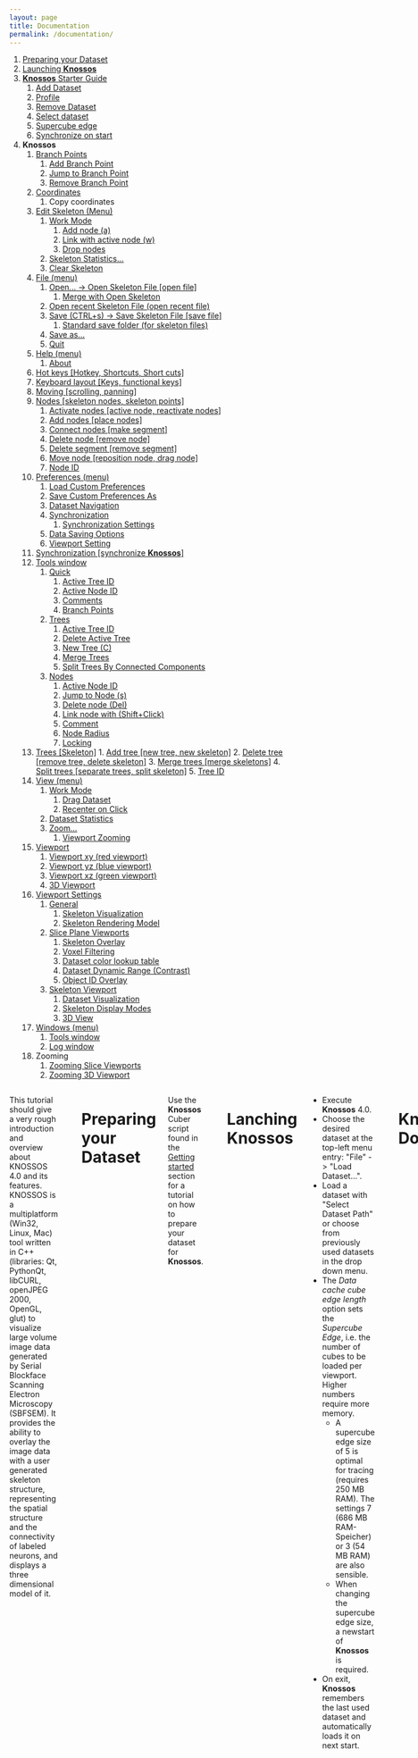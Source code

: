 ```yaml
---
layout: page
title: Documentation
permalink: /documentation/
---
```

<div class="row">
<aside class="three columns sidebar">

1.  [Preparing your Dataset](#preparing-your-dataset)
2.  [Launching **Knossos**](#knossos-installation)
3.  [**Knossos** Starter Guide]()
    1.  [Add Dataset]()
    2.  [Profile]()
    3.  [Remove Dataset]()
    4.  [Select dataset]()
    5.  [Supercube edge]()
    6.  [Synchronize on start]()
4.  **Knossos**
    1.  [Branch Points]()
        1.  [Add Branch Point]()
        2.  [Jump to Branch Point]()
        3.  [Remove Branch Point]()
    2.  [Coordinates]()
        1.  Copy coordinates
    3.  [Edit Skeleton (Menu)]()
        1.  [Work Mode]()
            1.  [Add node (a)]()
            2.  [Link with active node (w)]()
            3.  [Drop nodes]()
        2.  [Skeleton Statistics...]()
        3.  [Clear Skeleton]()
    4.  [File (menu)]()
        1.  [Open... -> Open Skeleton File [open file]]()
            1.  [Merge with Open Skeleton]()
        2.  [Open recent Skeleton File (open recent file)]()
        3.  [Save (CTRL+s) -> Save Skeleton File [save file]]()
            1.  [Standard save folder (for skeleton files)]()
        4.  [Save as...]()
        5.  [Quit]()
    5.  [Help (menu)]()
        1.  [About]()
    6.  [Hot keys [Hotkey, Shortcuts, Short cuts]]()
    7.  [Keyboard layout [Keys, functional keys]]()
    8.  [Moving [scrolling, panning]]()
    9.  [Nodes [skeleton nodes, skeleton points]]()
        1.  [Activate nodes [active node, reactivate nodes]]()
        2.  [Add nodes [place nodes]]()
        3.  [Connect nodes [make segment]]()
        4.  [Delete node [remove node]]()
        5.  [Delete segment [remove segment]]()
        6.  [Move node [reposition node, drag node]]()
        7.  [Node ID]()
    10. [Preferences (menu)]()
        1.  [Load Custom Preferences]()
        2.  [Save Custom Preferences As]()
        3.  [Dataset Navigation]()
        4.  [Synchronization]()
            1.  [Synchronization Settings]()
        5.  [Data Saving Options]()
        6.  [Viewport Setting]()
    11. [Synchronization [synchronize **Knossos**]]()
    12. [Tools window]()
        1.  [Quick]()
            1.  [Active Tree ID]()
            2.  [Active Node ID]()
            3.  [Comments]()
            4.  [Branch Points]()
        2.  [Trees]()
            1.  [Active Tree ID]()
            2.  [Delete Active Tree]()
            3.  [New Tree (C)]()
            4.  [Merge Trees]()
            5.  [Split Trees By Connected Components]()
        3.  [Nodes]()
            1.  [Active Node ID]()
            2.  [Jump to Node (s)]()
            3.  [Delete node (Del)]()
            4.  [Link node with (Shift+Click)]()
            5.  [Comment]()
            6.  [Node Radius]()
            7.  [Locking]()
    13.  [Trees [Skeleton]]()
        1.  [Add tree [new tree, new skeleton]]()
        2.  [Delete tree [remove tree, delete skeleton]]()
        3.  [Merge trees [merge skeletons]]()
        4.  [Split trees [separate trees, split skeleton]]()
        5.  [Tree ID]()
    14. [View (menu)]()
        1.  [Work Mode]()
            1. [Drag Dataset]()
            2. [Recenter on Click]()
        2.  [Dataset Statistics]()
        3.  [Zoom...]()
            1.  [Viewport Zooming]()
    15. [Viewport]()
        1.  [Viewport xy (red viewport)]()
        2.  [Viewport yz (blue viewport)]()
        3.  [Viewport xz (green viewport)]()
        4.  [3D Viewport]()
    16. [Viewport Settings]()
        1.  [General]()
            1.  [Skeleton Visualization]()
            2.  [Skeleton Rendering Model]()
        2.  [Slice Plane Viewports]()
            1.  [Skeleton Overlay]()
            2.  [Voxel Filtering]()
            3.  [Dataset color lookup table]()
            4.  [Dataset Dynamic Range (Contrast)]()
            5.  [Object ID Overlay]()
        3.  [Skeleton Viewport]()
            1.  [Dataset Visualization]()
            2.  [Skeleton Display Modes]()
            3.  [3D View]()
    17. [Windows (menu)]()
        1.  [Tools window]()
        2.  [Log window]()
    18. Zooming
        1.  [Zooming Slice Viewports]()
        2.  [Zooming 3D Viewport]()
</aside>


<div class="nine columns">


This tutorial should give a very rough introduction and overview about KNOSSOS 4.0 and its features. KNOSSOS is a multiplatform (Win32, Linux, Mac) tool written in C++ (libraries: Qt, PythonQt, libCURL, openJPEG 2000, OpenGL, glut) to visualize large volume image data generated by Serial Blockface Scanning Electron Microscopy (SBFSEM). It provides the ability to overlay the image data with a user generated skeleton structure, representing the spatial structure and the connectivity of labeled neurons, and displays a three dimensional model of it.

* * *



Preparing your Dataset
======================
Use the **Knossos** Cuber script found in the [Getting started]() section for a tutorial on how to prepare your dataset for **Knossos**.

* * *

Lanching **Knossos**
====================

*   Execute **Knossos** 4.0.
*   Choose the desired dataset at the top-left menu entry: "File" -> "Load Dataset...".
*   Load a dataset with "Select Dataset Path" or choose from previously used datasets in the drop down menu.
*   The *Data cache cube edge length* option sets the *Supercube Edge*, i.e. the number of cubes to be loaded per viewport. Higher numbers require more memory.
    *   A supercube edge size of 5 is optimal for tracing (requires 250 MB RAM). The settings 7 (686 MB RAM-Speicher) or 3 (54 MB RAM) are also sensible.
    *   When changing the supercube edge size, a newstart of **Knossos** is required.
*   On exit, **Knossos** remembers the last used dataset and automatically loads it on next start.

* * *

**Knossos** Main Documentation
==============================

Branch Points
-------------

*   Branch points help you to relocate important nodes in your skeleton.
    *   Mainly this feature is used to find a location where the cell divides into two branches. Because you can only follow one branch, you have to find the other later on to trace it.
    *   Branch points are stacked. This means that new branch points will be stacked onto the old ones in the branch point file and when you jump to them you first come to the newer branch points and afterwards to the older ones.


### Add branch point

*   You can make a node a branch point by simply pressing B on your keyboard when the node is activated. The color of the node turns blue.
*   Another possibility is to hold down CTRL while clicking with your right mouse button onto a new position. A node will be added which is simultaneously marked as branch point. This node does not automatically become active (in comparison to normal node placing)


### Jump to branch point

*   Press J on your keyboard to jump to the last made branch point. The marking as a branch point is automatically removed. If you want to keep it, press again B on your keyboard.
*   Another possibility is to click on *Pop and (J)ump* in the annotation window. See [Branch Point(annotation window)]() for further information.


### Remove Branch Point

*   A branch point is removed at the time you jump to it.

* * *

Coordinates
-----------

*   In the upper left section of **Knossos**, you can enter the x-,y-,z-coordinates of a location you want to move to, e.g. to find the seedpoint of your tracing.
*   Simply type in the coordinates each one in the corresponding coordinate field, or simply copy your coordinates from the excel file (separated by blanks, e.g. 100 100 100) and click on the Paste button left from the coordinate fields or press V on your keyboard while holding down CTRL.


### Copy coordinates

*   If you want to extract the coordinates of your current location, click on the *Copy*-Button left from the coordinate fields. The coordinates will be copied to your clipboard, separated with blanks.

* * *

Edit Skeleton (menu)
--------------------

### Work Mode
*   Here you can choose between different types of placing a node.

### Add node (a)
*   This work mode does not connect the first node you place with any previously active node. Further placed nodes will be connected as usual. Pressing "a" on your keyboard will do the same.

### Link with active node (w)
*   This is the normal work mode, where each new placed node will be connected to the previously active node (and becomes the next active node).

### Drop nodes
*   This work mode simply places single nodes without connecting them. This is a special work mode which you do only need if you want to drop "node clouds" e.g. for glia cells.

### Skeleton Statistics...
*   This feature is not yet implemented.


### Clear Skeleton
*   This menu item will clear the whole cube from any skeleton you traced/loaded. You will be asked by a dialog if you really want to do this.

* * *

Skeleton File (menu)
--------------------

### Open... -> Open Skeleton File [open file]

*   Under "Skeleton File" -> "Open..." a window opens where you can choose a skeleton file from your computer to be loaded into **Knossos**.
    *   Browse through your folders and choose a file. Then click on "Open"
*   Alternatively, simply drag and drop a skeleton file from your computer onto **Knossos**, to load it.
*   A dialog will appear to ask you if the current skeleton should be overriden by the new one or if they should be merged together.
    *   Note: The two skeletons will have the same tree IDs! If you want to give them different IDs again, see here.

### Open recent Skeleton File (Recent File(s))

*   This menu item will show you a list of recently loaded skeleton files (with the directory where they lie).

### Save (CTRL+s) -> Save Skeleton File [save file]

*   Here you can save your current skeletons on your computer. Pressing s on your keyboard while holding down CTRL will do the same.

### Standard save folder (for skeleton files)

*   If you haven't saved a file yet using [Save As...]() the file will be stored in the *skeletonFiles* folder of your **Knossos** installation directory using as file name a combination of the date and time when you started **Knossos** to do tracing.
*   If you have already stored a file in a specific folder and used a file name without ".000.nml" at the end, **Knossos** will save a new file in this folder using the previous file name and adding ".000.nml". If the file name already contains ".000.nml", **Knossos** will name the subsequent saved files ".001.nml", ".002.nml" and so on, given that you did not turn off the option *Auto Increment Filename* (for further information see [Data Saving Options]()

### Save As...

*   To specify the file name and the folder for your skeleton file, choose this menu item.
    *   A window will open where you can browse to the desired folder and save the file under the name given in the field *Filename:*.

### Quit

*   This menu item will quit **Knossos**.

* * *


Help (Menu)
----------

### About

*   This menu item opens a window containing some developer information about **Knossos**.

### Documentation

*    Here you can find this documentation
*    When clicking on the question marks in the various widgets, corresponding parts of this documentation will open to give you a fast explanation of the widget.

* * *


Shortcuts
---------

*   There are some key combinations which might help you to be faster on **Knossos**:
    *   SHIFT + Arrow keys: Moves dataset 10 planes into the corresponding direction instead of 1. For faster scrolling.
    *   SHIFT + F / D: Moves dataset 10 planes forwards / backwards. For faster perpendicular scrolling.
    *   CTRL + S: Saves your skeleton in the same way as the autosaving feature does (auto increment number). See [Save file]().
    *   CTRL + V: If you have copied the coordinates into clipboard you can use this to quickly paste them into **Knossos** and jump to that location. See [Paste coordinates]().
    *   CTRL + mouse wheel: Zoom in and out of the three orthogonal viewports. In the skeleton viewport you don't need to hold CTRL
    *   SHIFT + mouse wheel: Changes the node radius of the active node. See [Node Radius]() for further information.
    *   SHIFT + left mouse button click on node: Activate node
    *   CTRL + right mouse button click in slice viewport: Add a node which is simultaneously marked as a branchpoint (but does not become an active node).
    *   SHIFT + middle mouse button click on a node: Delete segment between the active and the clicked node. See [Delete segment]().
    *   CTRL + middle mouse button click on a node: Add segment between the active and the clicked node. See [Connect nodes]().


All Available Shortcuts
-----------------------

### Application Shortcuts

| Shortcut | Action
|:-:|:-
| CTRL + O | Load skeleton from file
| CTRL + S | Save skeleton
| CTRL + C | Copy current coordinates
| CTRL + V | Paste coordinates
| CTRL + H | Open this documentation
| CTRL + Q<br>(equal to ALT + F4) | Close **Knossos**



### Tree Shortcuts

| Shortcut | Action
|:-:|:-
| C | Create a new tree
| Z/Shift + Z | Move to next/previous tree (by tree ID)
| X/Shift + X | Move to next/previous node (by node ID)


### Node Shortcuts

| Shortcut | Action
|:-:|:-
| S | Jump to active node
| DEL | Delete active node
| B | Mark active node as branch node
| J | Jump to last branch node
| Shift + left click on node | Mark clicked node as active node
| CTRL + left click on node | Select node for an operation
| CTRL + left mouse drag | Pull selection square to select multiple nodes
| ALT + left click on node<br>(equal to SHIFT + mouse wheel click on node) | Add/delete segment between clicked node and active node
| Mouse wheel hold and drag on node | Move node to new position
| A | Change to work mode "Add node"
| W | Change to work mode "Link node"
| N/P | Jump to next/previous comment node
| F1-F5 | Custom comment shortcuts



### Viewport Shortcuts

| Shortcut | Action
|:-:|:-
| Left/Right arrow key | Jump [Jump Frames] steps left/right in active viewport<br>(Jump Frames can be defined at "Preferences">"Dataset Navigation")
| SHIFT + Left/Right arrow key | Jump 10 steps left/right in active viewport
| Up/Down arrow key | Jump [Jump Frames] steps up/down in active viewport
| SHIFT + Up/Down arrow key | Jump 10 steps up/down in active viewport
| F/D<br>(equal to mouse wheel forward/backward) | Jump [Jump Frames] steps forward/backward in active viewport<br>(Jump Frames can be defined at "Preferences">"Dataset Navigation")
| SHIFT + F/D | Jump 10 steps forward/backward in active viewport
| R/E | Move [Walk Frames] steps forward/backward in active viewport<br>(Walk Frames can be defined at "Preferences">"Dataset Navigation")
| SHIFT + R/E | Move 10 steps forward/backward in active viewport
| I/O in orthogonal viewports<br>(equal to CTRL + mouse scroll) | Zoom in and out of orthogonal viewports
| CTRL + ALT + left mouse drag | drag viewport<br>(restore original position by clicking on "reset viewports" in the tool bar)
| 3 | Toggle viewport crosshairs

* * *


Moving [scrolling, panning]
---------------------------

*   There are many ways in **Knossos** to move through the dataset. They are listed here in priority order:
    *   You can use your left mouse button to either drag the dataset by clicking and pulling in one direction, or to recenter the view on the position you clicked (depending on the [Work Mode]() you chose)
    *   Use the arrow keys on your keyboard to move into the corresponding direction (depending on which slice viewport your mouse cursor is currently positioned).
        *   Using the arrow keys while holding down SHIFT will move 10 planes.
    *   Use your mouse wheels to move perpendicularly to the viewport where your mouse cursor is currently positioned.
    *   Using D and F on your keyboard will also move the dataset perpendicularly [Jump Frames] planes, [Jump Frames] can be defined under "Preferences" --> "Navigation Settings".
        *   Using F/D while holding down SHIFT will perpendicularly move 10 planes.
    *   Placing a node using your right mouse button will recenter the view on the node. (Adding one using CTRL + right mouse button won't do so).
    *   You can jump to the currently active node using S on your keyboard. See [here]() for further information.
    *   By entering a coordinate in the upper left coordinate fields you can jump to a desired location. See [here]() for further information.
    *   You can jump to a node previously marked as a branch point using J on your keyboard or using your [annotation window]().
    *   You can search for nodes with comments using N and P on your keyboard or your [Annotation window]().
        *   There you can also search for a specific comment by typing it into the field *Search node*.

* * *


Nodes [skeleton nodes, skeleton points]
---------------------------------------

### Activate nodes [active node, reactivate nodes]

*   The currently active node is highlighted by its node ID which is shown right near to the node.
*   New placed nodes will be connected to the currently active node, given that the option [Link with active node]() is enabled (default).
*   Furthermore, several functions such as [Delete node](), [Connect nodes/Make segment](), [Delete segment]() and [Branchpoint]() are related to the currently active node.
*   You activate a node by clicking on it with your left mouse button while simultaneously having the SHIFT key on your keyboard pressed.
    *   Another possibility is to choose the desired node ID in the Annotation window.

### Add nodes [place nodes]

*   You place a node by clicking with the right mouse button into one of the slice viewports.
    *   The first node of a skeleton is always marked blue and gets the comment "First Node" automatically.
    *   Furthermore, the program centers the viewport on the node you have just placed.
    *   Further nodes you place will be automatically connected with the previously placed (or activated) node, given that the option Link with active node is enabled (default).

### Connect nodes [make segment]

*   You can connect two nodes with each other by activating one of the two nodes and clicking on the other one with the middle mouse button while simultaneously holding down the CTRL key on your keyboard.
    *   This is helpful, e.g. if you separated two skeleton parts by accident and you want to connect them again.
    *   Another way is to select both nodes in the Annotation window's Tree View and link them by the right-click menu entry "(Un)link nodes". Repeating this unlinks the nodes again.

### Delete segment [remove segment]

*   You can delete the connection (segment) between two nodes by activating one of them and clicking on the other with your middle mouse button while holding down the SHIFT key on your keyboard.
    *   This is helpful if you want to separate two parts of your skeleton (to delete one of them or to make two trees according to [Split Trees]())

### Delete node [remove node]

*   You can delete a node by selecting it (CTRL+left click) and pressing DEL on your keyboard.
    *   Another way is to use the Tree View of the Annotation window: [Tree View]())

### Move node [reposition node, drag node]

*   If you want to move a node (e.g. to bring it to the center of the cell), simply click on the node with the middle mouse button and drag it to another position. The node does not have to be your active node. You can also enter the desired coordinates for the node in the Tree View of the Annotation Widget.

### Select nodes [operate on multiple nodes]

*   Sometimes you want to perform actions on multiple nodes, e.g. delete many nodes at once. You do this by selecting nodes in the viewport: CTRL+left-click on a node selects it. CTRL + left mouse drag in the viewport pulls a selection square that selects all nodes within.
*   CTRL + leftclick a selected node to unselect it, or press ESC to undo the entire node selection.
*   Press DEL to delete all selected nodes.
*   The selected nodes are highlighted in green in both the viewports and the Tree View of the Annotation Window. Right-clicking on the node list in the Tree View opens a context menu where you can perform many operations on the selected nodes (see [here]()).
*   If you have exactly one node selected, it becomes the active node. I.e. the next placed node will be connected to this one.
*   Also, when you place a new node, it becomes the next active node, so that the tracing can be continued.
*   *If no nodes are selected, the last annotated or edited node is automatically selected and made active.*

### Node ID

*   The Node ID of each node is unique among all skeletons traced/loaded in the dataset. Each new added node gets a new ID, starting from 1. This enables you to relocate each node.

* * *


Preferences (Menu)
------------------

### Load Custom Preferences

*   Here, you can load your previously saved custom GUI preferences. A window will open and you are asked for the location of the settings-file.
*   Custom preferences contain your last used file and folder, the position of your windows, the size of **Knossos**, the look of your viewports etc.

### Save Custom Preferences As

*   Here, you can save your current custom GUI preferences. A window will open and you are asked where to save the settings-file containing your preferences.
*   The settings-file contains your last used file and folder, the position of your windows, the size of **Knossos**, the look of your viewports etc.

### Dataset Navigation

*   This will open an additional window, where you can change settings about how fast to navigate through the stack.
*   *Movement Speed* changes the speed of moving through the stack when using your arrow keys on the keyboard. The higher the value, the faster you are moving.
*   *Jump Frames* represents the amount of planes which will be moved when pressing once on your arrow keys or D/F. For example, a value of 100 will jump 100 planes into the direction according to your arrow key.
*   Remember, these two settings will only change the way of moving with your arrow keys and D/F.
*   *Recentering Time [ms]* sets the time it takes for the viewport to move from the current center position to the position you chose with your left mouse button. Remember, this will only work if you chose "Recenter on Click" as your preferred work mode (see [1]).

### Data Saving Options

*   Here you can change the way of automatically saving your proceedings.
*   Enabling the option *Auto-Saving* will save your skeletons on a time interval according to the field *Saving Interval [min]*.
    *   By default your data will be saved automatically every 5 minutes. You can change this by typing in another positive value.
*   The option *Auto Increment Filename* is enabled by default and will automatically increase the number "###.nml" in the filename at every saving step. Deactivating this will overwrite the saved files at every saving step.

### Viewport Setting

*   See chapter [Viewport Settings]().

* * *



Annotation Window
-----------------

*   Under "Windows" --> "Annotation Window" you can open an important, additional window with many features.

*   At the bottom of the window the *Total Tree Count* and *Total Node Count* show you the number of trees and nodes in the skeleton. *Currently listed Nodes* shows you how many nodes are now listed in the "Tree View" of the Annotation Window(see below).


### The Tree View

The Tree View is the first Tab in the Annotation Window. It is separated into a section to list trees and a section to list nodes. Here you have an overview of your whole annotation process and you can do several skeleton changing operations.

![**Knossos** annotation window]()

#### The Tree section

*   Search for trees containing the comment substring entered in the search bar at the top. Check the "RegEx" checkbox to enable a search with a regular expression.
*   The list displays all trees with their ID, their color for easy identification and their comment. The active tree is always listed in the first row, separated from the rest.
*   Double-clicking a tree in the list makes it the active tree.
*   Double click the color of a tree, to change it. And change the comment by writing it into the comment field.
*   Select a list entry like in any common table by clicking on it. Select multiple entries in a row by SHIFT+clicking. Select multiple entries not in a row by CTRL+clicking.
*   Perform operations on selected trees by opening the context menu on them with a right click. The context menu includes:
    *   Set as active tree (needs exactly one selected tree)
    *   Move selected node(s) to this tree (needs exactly one selected tree and at least one selected node)
    *   Merge trees (needs exactly two selected trees, see [Merge Trees]())
    *   Set comment for trees (sets the same comment for all selected trees)
    *   Restore default color (restores the selected trees' colors to default colors)
    *   Delete tree(s) (pressing DEL achieves the same. Deletes all selected trees and their nodes, a confirmation request will show up)


#### Merge Trees

*   With the *Merge Trees* function you can give two trees the same ID, they effectively become components of the same tree.


#### The Node section

*   Search for nodes containing the comment substring entered in the search bar at the top. Check the "RegEx" checkbox to enable a search with a regular expression.
*   Filter the displayed nodes after following criteria:
    *   nodes of selected trees (shows only the nodes of trees currently selected in the tree list)
    *   selected nodes (shows only nodes that are selected either by the list or in the viewport with CTRL+leftclick on node)
    *   "... with branch mark", "... with comments" are optional filters.
    *   The "Displayed Nodes" drop down restricts the number of displayed nodes to ensure a good performance. If you cannot find a node in the list, because it exceeds the number of displayed nodes, use the filtering mechanisms to find it. If more than several thousand nodes are shown in the list, **Knossos** will run slower.
*   The list displays all nodes with their ID, their radius, position and comment. The active node is always listed in the first row, separated from the rest.
*   Double-clicking a node in the list makes it the active node.
*   Directly edit a node's property by writing into its property fields.
*   Select a list entry like in any common table by clicking on it. Select multiple entries in a row by SHIFT+clicking. Select multiple entries not in a row by CTRL+clicking.
*   Perform operations on selected nodes by opening the context menu on them with a right click. The context menu includes:
    *   Split component from tree (splits the component containing this node from the tree, see [Split Component from tree]())
    *   (Un)link nodes (select two nodes, to add or remove a link between them)
    *   Set comment for nodes (sets the same comment for all selected nodes)
    *   Set radius for nodes (sets the same radius for all selected nodes)
    *   Delete node(s) (pressing DEL achieves the same. deletes all selected nodes, a confirmation request will show up)
*   Move selected nodes from one tree to another by dragging and dropping them onto a tree in the tree list.


#### Split Component from Tree

*   Choosing *Split Component From Tree* checks if the tree with selected node consists of at least two separate components (i.e. one group of nodes is not connected with another group of nodes). If this is the case, then the component with the selected node will become a new tree with an individual (new) ID. For example, this feature can be used if you traced a very long branch and afterwards you recognize that this branch does not belong to your cell. It is easier to delete the first segment at the branchpoint, split the two trees with this function and delete the branch tree, than deleting every single node of the branch.


### Commands

In the Commands section, several important functions are accessable.


#### Active Tree ID

*   This shows you the currently active tree ID. This is the tree which is also highlighted in red in all viewports. You can switch to another tree by typing in or toggling to another ID. Using Z/SHIFT+Z will do the same.


#### Active Node ID

*   This shows you the currently active node ID. You can switch to another node by typing in or toggling to another ID. Using X/SHIFT+X will do the same.


#### Branch Points

*   *Nodes on Stack* shows how many branchpoints have been placed yet.
*   Clicking on *Push (B)ranch Node* will transform the currently active node into a branchpoint. Pressing B on your keyboard will do the same.
*   Clicking on *Pop &amp; (J)ump* will lead you to the last placed branchpoint which simultaneously becomes a normal node again. Pressing J on your keyboard will do the same.
*   Note: The first node of a tree you begin to trace is always automatically transformed into a branchpoint.


#### Node Radius

*   Here you can change the radius of the node. This is normally not necessary, except for *Volume Tracing* jobs.
*   You can change the default node radius (when new nodes are placed) by typing in another value in the field *Default Node Radius* or by clicking on *Use Last Radius as Default* to use the last entered radius.


#### Locking

*   The Locking feature helps, if the task is to trace a cell only in a defined volume. Locking to a Node will prevent you from placing nodes outside the defined radius.
*   You can set the desired locking radius in the field *Locking Radius*. The unit is in voxels ("planes").
*   Clicking on *Enable comment locking* will activate the radius locking as soon as a node having the comment according to the text in the field below *Lock to Nodes With Comment* is searched using the comment search feature.
*   Another possibility is to *Lock to Active Node*. By clicking on this button you are only able to place nodes in the defined radius around the currently active node.
*   Clicking on *Disable Locking* will disable the current lock.

* * *


Trees [Skeleton]
----------------

### Add tree [new tree, new skeleton]

*   This feature helps you, if you have to trace more than one skeleton at the same time (e.g. tracing task "dense skeletonization").
*   You can start with a new tree by pressing C on your keyboard. The next node you place will start the new tree. This tree has also a new tree ID.
    *   There is also the possibilty to click on *New Tree (C)* in the Annotation window under "Commands".


### Delete tree [remove tree, delete skeleton]

*   You can delete a whole tree by selecting it by selecting it in the Annotation window's Tree view, see [Tree View]().


### Merge trees [merge skeletons]

*   With the Merge Trees function you can give two trees the same ID.
*   This can be done in the Annotation window's Tree View. For further information [Tree View]().


### Split trees [separate trees, split skeleton]

*   There might be a case where you want to split a tree into two trees, e.g. if you traced a long branch and you recognize afterwards that it did not belong to your skeleton.
*   To do this, you need to separate both trees by deleting the node next to the branch point or by deleting the first segment of the branch (see [Delete segment]()).
    *   Afterwards select a node in one of the tree's components in the Annotation window's tree view and click on "Split component from tree" in the right-click menu entry. (see [Split Trees]()).
    *   Then you can delete the whole branch at once (see [Delete skeleton]()).

### Tree ID

*   The tree ID of a skeleton is normally unique among all skeletons traced/loaded in the dataset. Each new added tree gets a new ID and color.
*   To see the ID of the current active tree, see [Active Tree ID]()

* * *


Navigation (menu)
-----------------

### Work Mode

*   Here you can change the way of moving through the stacks with your left mouse button. Choose the one which is more pleasant to you.


### Drag Dataset

*   If you choose this option, you can move the stack by clicking (and holding) with your left mouse button on a slice viewport and dragging it into the desired direction.


### Recenter on Click

*   If you choose this option, you can move the stack with your mouse by clicking on a location in the slice viewports with your left mouse button. The view recenters on this point.


### Dataset Statistics

*   This feature is not yet implemented.

* * *



Viewport
--------

*   When **Knossos** opens, the data can be observed in four different viewports.
*   The viewports show the black-white-grey volume image data. The dark area is the Extracellulary Matrix where an enzyme (HRP) is used to deposit heavy metal ions which cause high contrasts in electron microscopy based recordings. Hence, the bright area is intracellulary (intracellular organelles are not labeled here) and represents the neurons (or glia cells).


### Viewport xy (red viewport)

*   The upper left viewport (with a red border) shows the x-y-plane of the stack.
*   By scrolling or using the D/F key you move into z-direction.


### Viewport yz (blue viewport)

*   The upper right viewport (with a blue border) shows the y-z-plane of the stack.
*   By scrolling or using the D/F key you move into x-direction.


### Viewport xz (green viewport)

*   The lower left viewport (with a green border) shows the x-z-plane of the stack.
*   By scrolling or using the D/F key you move into y-direction.


### Arbitrary Viewport Orientation

*   Instead of being aligned with the coordinate axes, the viewports can have *arbitrary orientation*. I.e the viewports stay orthogonal to each other, but their angle to the coordinate axes can change.
*   Press *"K"* or *"M"* to rotate clock-wise or counter-clockwise around the *z-axis*.
*   Press *"L"* or *","* to rotate clock-wise or counter-clockwise around the *y-axis*.
*   Keep in mind that in arbitrary orientation you do not have original image quality. But it might help you to understand the morphology better.
*   When you trace in arbitrary orientation mode, each time you place a node the viewports will automatically align orthogonally to tracing direction, or more precisely, the former xy-Viewport will be orthogonal to tracing direction.
*   To lock the viewports current orientation, tick the "Lock current VP orientation" checkbox in the tool bar
*   To restore the original axes-aligned viewport orientation, press on the button "Restore VP orientation"


### 3D Viewport

*   The lower right viewport (with a black border) represents the 3D viewport.
*   The black borders represent the border of the dataset, on the edges you can see the voxel coordinates.
*   With the 3D viewport you can observe the development of your traced skeleton(s).
*   The three other viewports can be seen as 3 planes around the current viewports' center.
*   By scrolling you move in and out of the dataset, with the left mouse button you can pan through the stack and with the right mouse button you rotate the stack.

* * *


Viewport Settings
-----------------

*   Under "Preferences" --> "Viewport Settings" you can try the following additional settings.

### General

#### Skeleton Visualization

*   The feature *Light effects* adds a virtual light source when rendering the skeleton. Hence, the skeleton looks more "3D". Choose the setting you like more.
*   The feature *Highlight Active Tree* is helpful if you have loaded multiple skeletons at the same time, because the currently active one is highlighted in red.
*   The feature *Show All Node IDs* shows every node ID in the stack (and also in the 3D-Viewport). Hence, the active node is worse recognizable but maybe you may get along better.
*   The feature *Override Node Radius* changes all radii of the skeleton to the value in the field beside. This is useful at the most, if you want your volume tracing skeleton to be depicted as a point/line-skeleton.
*   The feature *Edge <-> Node radius* ratio changes the ratio of the edge size to the node size. In that way, you can visualize the nodes bigger than the segments or vice versa.


#### Rendering Quality

*   You can use this to adjust the quality of the rendered skeleton. A higher quality reduces speed and vice versa, where a value of 1 ensures best quality and a value of 20 yields fastest rendering.

#### Skeleton Display Modes

*   Under "Skeleton Display Modes" you can configure how the skeleton should be displayed.
    *   *Whole Skeleton* allows the whole loaded/traced skeleton to be displayed.
    *   *Only Selected Trees* allows only the trees to be displayed that are currently selected in the treeview (they are highlighted in green).
    *   *Hide Skeleton in Ortho VPs* hides the skeleton in the three orthogonal viewports, but still shows it in the 3D View.
    *   *Hide Skeleton in Skeleton VP (fast)* hides the skeleton in the 3D viewport. This option is recommended, if your skeletons become very large and your computer gets slower and slower. Switching the trees off significantly improves the performance.
    *   Note that if "Hide Skeleton in Ortho/Skeleton VP" are not checked and you still cannot see the whole skeleton, it might be that you have "Only Selected Trees" checked.



### Slice Plane Viewports

#### Skeleton Overlay

*   If you enable *Highlight Intersections* then the points at the skeleton where it intersects one of the other slice planes will be highlighted in black.
*   The value in *Depth Cutoff* sets how many planes before and after a skeleton you can already see it. The higher the value, the earlier the skeleton is shown in the viewports when approaching it.

#### Voxel Filtering

*   *Dataset Linear Filtering* (enabled by default) turns on the the filtering of the slices. The image looks smoother when this option is enabled.

#### Color lookup table

*   This feature enables you to change the grey values of the dataset and the default tree colors into color values according to a "Color Lookup Table" (LUT). The format of this table is the ImageJ-format, supporting only 768 byte tables (3 bytes RGB colors for each of the 256 grey values)
*   To use this feature, first load an adequat lookup table by clicking on *Load*. A window will open where you are asked for the LUT-file.
    *   Then check on *Use Own Dataset Colors* or *Use Own Tree Colors* and the dataset or the trees should change their color according to the table.

#### Dataset Dynamic Range (Contrast)

*   Here the intensity values (i.e. the contrast) of the dataset can be adjusted. Because it is 8-bit greyscale the range goes from 0 to 255.
*   If you increase *Bias* (default 0), then the image gets brighter. If you decrease *Range Delta*, the image gets darker.
*   A good setting is 100 for both *Bias* and *Range Delta*.

#### Viewport Objects

*   Here you can toggle the display of the intersection crosshairs, which show you the intersections of the three slice plane viewports. The color of an intersecting line corresponds to the viewport border of the respective viewport, i.e red for XY, green for XZ and blue for YZ.
*   You can also toggle the display of the size label in each slice plane viewport. The label shows you the size of the displayed dataset in μm.

#### Object ID Overlay

*   This feature is used to stain parts of the EM dataset with other colors by using a second "object id"-dataset.
*   However this feature is yet not fully implemented.
*   *Enable Color Overlay* will enable this feature.



### Skeleton Viewport

#### Dataset Visualization

*   The buttons Show XY Plane, Show XZ Plane and Show YZ Plane switch the rendering of the grey planes in the 3D viewport around the current center of view on or off.

#### 3D View

*   If *Rotate Around Active Node* is activated (default) then the rotation in the 3D viewport will be around the currently active node. Otherwise the view will rotate around the center of the dataset.
*   You rotate in the skeleton viewport by dragging with the right mouse button or using the r90, r180 buttons in the skeleton viewport to rotate 90 or 180 degrees.

* * *


Windows (menu)
--------------

*   Under "Windows" you can open the Annotation window, Task Management, Comments, Zoom and Multiresolution Settings and the Tracing Time window.

### Annotation window

*   See [here]() for information about the Annotation window

### Comment Settings

*   In the Comment Settings you can define comment shortcuts, customize the way comments are highlighted and search in a list of all comments in the skeleton.

#### Shortcuts

*   Place comments on the F1-F5 shortcuts. When pressing a comment shortcut, the currently active node will receive the corresponding comment.
*   The shortcuts will be saved for you on closing **Knossos**.

#### Highlighting

*   Define in which way comments with certain substrings are highlighted.
*   With the checkboxes "Enable cond. coloring" and "Enable cond. radius" you can toggle the usage of your highlighting definitions. Don't forget to check them if you want to use comment highlighting.
*   In the text box enter the substring you would like to highlight. Then choose a color and a radius and all nodes with comments containing that substring will appear in the defined color and will have the defined radius.
*   Note that if a comment matches several substrings, only the first substring will be considered. So place your most important substring into the first text box, the second most important into the second text box and so on.

#### Node Comments

*   The "Node Comments" tab gives you a fast overview over all existing comment nodes. You can filter by branchnodes by checking the "Branch nodes only" checkbox and you can filter for a specific substring.
*   By clicking on one table entry, the corresponding node will be activated and the view recenters on its position.

### Tracing Time

*   The Tracing Time window is an informative widget to show you your time spent on the loaded Skeleton.
*   *Running Time* shows how long this **Knossos** session is running already.
*   *Tracing Time* shows how much from that time you have been tracing.
*   *Idle Time* shows how much of this time you have been idle, i.e. have done nothing.


### Task Management

*   Here you can manage your tracing tasks. Tracing tasks are skeleton files with a starting node and task information. Note that you need a network connection, as this feature connects to a task host.
*   First you have to login at your task host with your username and password.
*   On successful login, you will reach the task management widget which displays to you your current task if you have already activated one. If not, you can load one via *Load New Task*. The task file will be saved in a task-files folder. Please read the task category's description and the task's comment carefully.
*   Now you can trace as usual. You can submit your work every now and then by clicking on *Submit*. If you check the *final* checkbox first, your submit will be marked as final, that is, as finished work.
*   Through *Load Last Submit* you can load your latest submit to your task into **Knossos** to continue tracing. If you haven't submitted anything, yet, the task file will be loaded instead.
*   In the *Description* tab, you can reread the information for your task any time.
*   You can logout to login as another user or to change the task host. If you do not logout, you will remain logged in as long as the session cookie is valid.


### Zoom and Multiresolution

#### Zooming Slice Viewports

*   You can zoom into a slice viewport by either pressing I on your keyboard or holding down CTRL and moving your mouse wheel forward.
*   You can zoom out of a slice viewport by either pressing O on your keyboard or holding down CTRL and moving your mouse wheel backward.
*   The mouse cursor has to be placed over one of the slice viewports
*   Another possibility to zoom is to use the *Zoom and Multiresolution Settings* window.
*   If you have a dataset with several magnifications, **Knossos** will dynamically switch between these magnifications while zooming. You can prevent this by checking "Lock dataset to current mag".

#### Zooming 3D Viewport

*   You can zoom in or out of the 3D viewport by moving your mouse wheel forward or backward respectively.
*   Another possibility to zoom is to use the Zoom and Multiresolution Settings window.

* * *
</div>
</div>
